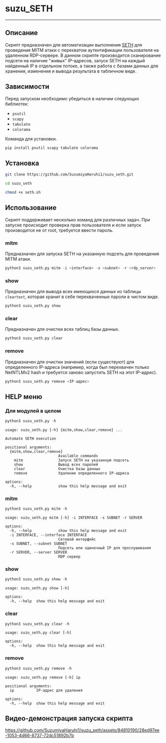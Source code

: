 # suzu_SETH
---
## Описание
Скрипт предназначен для автоматизации выполнения [SETH](https://github.com/SySS-Research/Seth) для проведения MITM атаки с перехватом аутентификации пользователя на удаленном RDP-сервере. 
В данном скрипте производится сканирование подсети на наличие "живых" IP-адресов, запуск SETH на каждый найденный IP в отдельном потоке, а также работа с базами данных для хранения, изменения и вывода результата в табличном виде.
## Зависимости
Перед запуском необходимо убедиться в наличии следующих библиотек:
- `psutil`
- `scapy`
- `tabulate`
- `colorama`

Команда для установки.
```python
pip install psutil scapy tabulate colorama
```
## Установка
```bash
git clone https://github.com/SuzumiyaHaruhi1/suzu_seth.git
```
```bash
cd suzu_seth
```
```bash
chmod +x seth.sh
```
## Использование
Скрипт поддерживает несколько команд для различных задач. При запуске происходит проверка прав пользователя и если запуск производится не от root, требуется ввести пароль.
### mitm
Предназначен для запуска SETH на указанную подсеть для проведения MITM атаки.
```python
python3 suzu_seth.py mitm -i <interface> -s <subnet> -r <rdp_server>
```
### show
Предназначен для вывода всех имеющихся данных из таблицы `cleartext`, которая хранит в себе перехваченные пароли в чистом виде.
```python
python3 suzu_seth.py show
```
### clear
Предназначен для очистки всех таблиц базы данных.
```python
python3 suzu_seth.py clear
```
### remove
Предназначен для очистки значений (если существуют) для определенного IP-адреса (например, когда был перехвачен только NetNTLMv2 hash и требуется заново запустить SETH на этот IP-адрес).
```python
python3 suzu_seth.py remove <IP-адрес>
```
## HELP меню
### Для модулей в целом
```python
python3 suzu_seth.py -h
```
```
usage: suzu_seth.py [-h] {mitm,show,clear,remove} ...

Automate SETH execution

positional arguments:
  {mitm,show,clear,remove}
                        Available commands
    mitm                Запуск SETH на указанную подсеть
    show                Вывод всех паролей
    clear               Очистка базы данных
    remove              Удаление определенного IP-адреса

options:
  -h, --help            show this help message and exit
```
### mitm
```python
python3 suzu_seth.py mitm -h
```
```
usage: suzu_seth.py mitm [-h] -i INTERFACE -s SUBNET -r SERVER

options:
  -h, --help            show this help message and exit
  -i INTERFACE, --interface INTERFACE
                        Сетевой интерфейс
  -s SUBNET, --subnet SUBNET
                        Подсеть или одиночный IP для прослушивания
  -r SERVER, --server SERVER
                        RDP сервер
```
### show
```python
python3 suzu_seth.py show -h
```
```
usage: suzu_seth.py show [-h]

options:
  -h, --help  show this help message and exit
```
### clear
```python
python3 suzu_seth.py clear -h
```
```
usage: suzu_seth.py clear [-h]

options:
  -h, --help  show this help message and exit
```
### remove
```python
python3 suzu_seth.py remove -h
```
```
usage: suzu_seth.py remove [-h] ip

positional arguments:
  ip          IP-адрес для удаления

options:
  -h, --help  show this help message and exit
```
## Видео-демонстрация запуска скрипта
https://github.com/SuzumiyaHaruhi1/suzu_seth/assets/84810190/28ed97ee-1053-4d66-8737-72dc51892b7b
